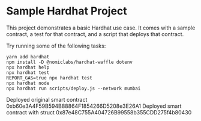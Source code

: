 # Sample Hardhat Project

This project demonstrates a basic Hardhat use case. It comes with a sample contract, a test for that contract, and a script that deploys that contract.

Try running some of the following tasks:

```shell
yarn add hardhat
npm install -D @nomiclabs/hardhat-waffle dotenv
npx hardhat help
npx hardhat test
REPORT_GAS=true npx hardhat test
npx hardhat node
npx hardhat run scripts/deploy.js --network mumbai
```

Deployed original smart contract 0xb60e3A4F59B594B88864F1854266D5208e3E26A1
Deployed smart contract with struct 0x87e48C755A404726B99558b355CDD275f4b80430

